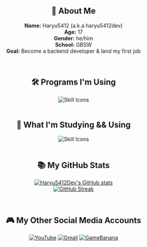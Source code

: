 <div align="center">

## 👋 About Me

**Name:** Haryu5412 (a.k.a haryu5412dev)  
**Age:** 17  
**Gender:** he/him  
**School:** GBSW  
**Goal:** Become a backend developer & land my first job

<br/>

## 🛠️ Programs I'm Using

<div style="text-align: center;">
  <img src="https://skillicons.dev/icons?i=vscode,visualstudio,idea,github,git" alt="Skill Icons" />
</div>

<br/>

## 🧠 What I'm Studying && Using

<div style="text-align: center;">
  <img src="https://skillicons.dev/icons?i=spring,java,py,lua,haxe,haxeflixel,git" alt="Skill Icons" />
</div>

<br/>

## 📚 My GitHub Stats

[![Haryu5412Dev's GitHub stats](https://github-readme-stats.vercel.app/api?username=haryu5412dev&show_icons=true&theme=tokyonight)](https://github.com/anuraghazra/github-readme-stats)  
[![GitHub Streak](https://streak-stats.demolab.com?user=Haryu5412Dev&theme=python-dark&locale=en)](https://git.io/streak-stats)

<br/>

## 🎮 My Other Social Media Accounts

[![YouTube](https://img.shields.io/badge/YouTube-red?style=for-the-badge&logo=youtube&logoColor=white)](https://www.youtube.com/@Haryu5412)
[![Gmail](https://img.shields.io/badge/Gmail-EA4335?style=for-the-badge&logo=Gmail&logoColor=white)](mailto:rjw20081001@gmail.com)
[![GameBanana](https://img.shields.io/badge/GameBanana-3c1e00?style=for-the-badge&logo=gamebanana&logoColor=white)](https://gamebanana.com/members/2087282)

<br/>
